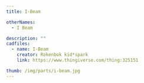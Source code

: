 ```yaml
---
title: I-Beam

otherNames:
  - I Beam

description: ""
cadfiles:
  - name: I-Beam
    creator: Rokenbok kid*spark
    link: https://www.thingiverse.com/thing:325151

thumb: /img/parts/i-beam.jpg
---
```

